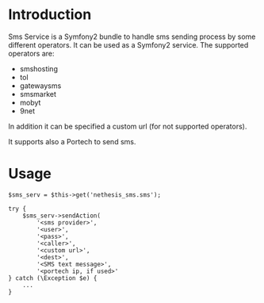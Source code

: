 # Introduction

Sms Service is a Symfony2 bundle to handle sms sending process by some different operators.
It can be used as a Symfony2 service.
The supported operators are:

* smshosting
* tol
* gatewaysms
* smsmarket
* mobyt
* 9net

In addition it can be specified a custom url (for not supported operators).

It supports also a Portech to send sms.


# Usage

```
$sms_serv = $this->get('nethesis_sms.sms');

try {
    $sms_serv->sendAction(
        '<sms provider>',
        '<user>',
        '<pass>',
        '<caller>',
        '<custom url>',
        '<dest>',
        '<SMS text message>',
        '<portech ip, if used>'
} catch (\Exception $e) {
    ...
}
```
